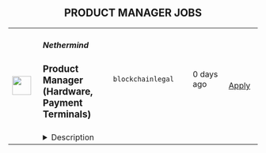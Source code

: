 <div align="center"><h2>PRODUCT MANAGER JOBS</h2></div><table><tr>
                <td width="100" height="100" rowspan="2">
                    <img src="https://avatars.githubusercontent.com/u/43478154?s=200&v=4" width="38px" height="auto">
                </td>
                <td width="300">
                    <h5>Nethermind</h5>
                    <h3>Product Manager (Hardware, Payment Terminals)</h3>
                </td>
                <td width="300">
                    <code>blockchain</code><code>legal</code>
                </td>
                <td width="200">
                <text>0 days ago</text>
                </td>
                <td width="100" rowspan="2">
                <a href="https://www.realworkfromanywhere.com/jobs/product-manager-hardware-payment-terminals-nethermind-8414" align="right" target="_blank">Apply</a>
                </td>
            </tr>
            <tr>
                <td colspan="3">
                <details><summary>Description</summary>
                <p style="min-height:1.5em"><strong>Are you the one?</strong></p><p style="min-height:1.5em">Imagine leading the launch of a next-generation biometric payment terminal that redefines how identity, access, and payments converge. At Nethermind, we’re building a universal, privacy-preserving payment and identity device—the Palm-as-Wallet (PaW)—that integrates blockchain, secure biometrics, and hardware into a seamless user experience.</p><p style="min-height:1.5em">We're looking for a product leader who thrives at the intersection of hardware, identity, and finance. You will take a breakthrough concept—a biometric payment terminal—from prototype to global brand, defining the product roadmap, guiding development, and crafting a go-to-market strategy that spans retail, quick commerce, and beyond.</p><p style="min-height:1.5em">If you’re passionate about launching hardware-first products, understand the complexities of payments or electronic devices, and want to shape the future of how people access, verify, and transact—this is your moment.</p><p style="min-height:1.5em"><strong>Responsibilities</strong>:</p><ul style="min-height:1.5em"><li><p style="min-height:1.5em"><strong>Product Ownership &amp; Vision</strong></p><p style="min-height:1.5em">Drive the end-to-end strategy and lifecycle of the biometric payment terminal (PaW), from prototype through global deployment. Translate our bold vision for privacy-preserving, biometric-enabled payments into a tangible, market-ready product.</p></li><li><p style="min-height:1.5em"><strong>Go-To-Market Strategy</strong></p><p style="min-height:1.5em">Define and execute launch plans for the payment terminal, beginning with high-impact use cases such as retail, gas stations, and quick commerce. Navigate licensing, pilot programs, pricing, and channel strategy.</p></li><li><p style="min-height:1.5em"><strong>Stakeholder &amp; Partnership Management</strong></p><p style="min-height:1.5em">Collaborate with regulators, fintech partners, hardware vendors, retailers, and NGOs. Champion partnerships with payment networks (e.g., Visa, Mastercard) and fintech infrastructure providers to ensure compliance and seamless settlement.</p></li><li><p style="min-height:1.5em"><strong>Compliance &amp; Regulation</strong></p><p style="min-height:1.5em">Guide product development with a clear understanding of regulatory frameworks (GDPR, KYC/AML, CE/FCC), ensuring data security and trust at every layer of the product.</p></li><li><p style="min-height:1.5em"><strong>Brand &amp; Ecosystem Development</strong></p><p style="min-height:1.5em">Build a globally recognisable identity-first hardware product. Own the user experience and branding across onboarding, checkout, and support touchpoints.</p></li><li><p style="min-height:1.5em"><strong>Iterative Launch &amp; Feedback Loops</strong></p><p style="min-height:1.5em">Lead pilot deployments (Poland and beyond), gather market feedback, and adapt the roadmap in collaboration with engineering and design.</p></li></ul><p style="min-height:1.5em"><strong>Skills:</strong></p><ul style="min-height:1.5em"><li><p style="min-height:1.5em">5–15 years in product management, ideally with a focus on <strong>payments, consumer hardware</strong>, or <strong>electronic device launches</strong>.</p></li><li><p style="min-height:1.5em">Proven experience bringing a <strong>0-to-1 product</strong> to market, from early prototyping through mass deployment.</p></li><li><p style="min-height:1.5em">Deep understanding of <strong>fintech, payments architecture</strong>, and/or <strong>identity verification protocols</strong>.</p></li><li><p style="min-height:1.5em">Comfortable working with teams across <strong>hardware, firmware, and backend software</strong> domains.</p></li><li><p style="min-height:1.5em">Ability to distill complex systems (e.g., blockchain-based transactions, biometric matching, edge devices) into simple product narratives and roadmaps.</p></li><li><p style="min-height:1.5em">Experience working with <strong>embedded systems</strong>, device security, and <strong>compliance frameworks</strong> (e.g., CE, FCC, GDPR).</p></li><li><p style="min-height:1.5em">Strong analytical and project management skills. Bonus: experience with pilot programs, incentive design, or regulatory negotiations.</p></li><li><p style="min-height:1.5em">Exceptional communication and stakeholder management skills—able to work across legal, engineering, marketing, and external partners.</p></li><li><p style="min-height:1.5em">Strategic thinker with a bias toward action and execution.</p></li></ul><p style="min-height:1.5em"><strong>Nice to have:</strong></p><ul style="min-height:1.5em"><li><p style="min-height:1.5em">Experience launching <strong>payment terminals</strong>, biometric products, or point-of-sale systems.</p></li><li><p style="min-height:1.5em">Knowledge of <strong>blockchain</strong>, <strong>zero-knowledge proofs</strong>, or <strong>digital identity protocols</strong>.</p></li><li><p style="min-height:1.5em">Past work in scaling B2B hardware products across geographies.</p></li><li><p style="min-height:1.5em">Exposure to emerging markets or regulated industries (alcohol, finance, healthcare).</p></li></ul><p style="min-height:1.5em"><strong>What We Offer/ Benefits</strong></p><ul style="min-height:1.5em"><li><p style="min-height:1.5em"><strong>Flexible Work Options</strong>: Remote-first culture with the opportunity to work from anywhere.</p></li><li><p style="min-height:1.5em"><strong>Global and Diverse Workforce:</strong> You'll work with people from various backgrounds and cultures.</p></li><li><p style="min-height:1.5em"><strong>Learning and Development</strong>: You'll work on innovative, challenging projects and have access to experts and mentors to enhance your skills.</p></li><li><p style="min-height:1.5em"><strong>Career Growth</strong>: Access to training, mentorship, and opportunities to contribute to open-source initiatives.</p></li><li><p style="min-height:1.5em"><strong>Global Events and Conferences:</strong> Opportunities to attend the industry events.</p></li><li><p style="min-height:1.5em"><strong>Collaborative and Innovative Culture:</strong> We foster teamwork and encourage new ideas.</p></li><li><p style="min-height:1.5em"><strong>Unlimited Time Off</strong>: Enjoy the freedom to structure your working hours in a way that suits you best, with the flexibility to take unpaid time off whenever needed to maintain a healthy work-life balance.</p></li><li><p style="min-height:1.5em">Equity participation allowing you to benefit directly from the company's success.</p></li></ul><p style="min-height:1.5em"><strong>Our Commitment to Diversity</strong></p><p style="min-height:1.5em">At Nethermind, we celebrate diversity and are committed to creating an inclusive environment for all team members. We believe a variety of perspectives drives innovation and leads to better solutions for the blockchain community.</p><p style="min-height:1.5em"><strong>Ready to Join Us?</strong></p><p style="min-height:1.5em">If you're passionate about blockchain and eager to make an impact, we’d love to hear from you. Click <strong>Apply Now for this Job </strong>to start your journey with Nethermind.</p>
                </details>
                </td>
            </tr></table>